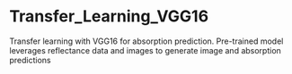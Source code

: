 # Transfer_Learning_VGG16
Transfer learning with VGG16 for absorption prediction. Pre-trained model leverages reflectance data and images to generate image and absorption predictions
